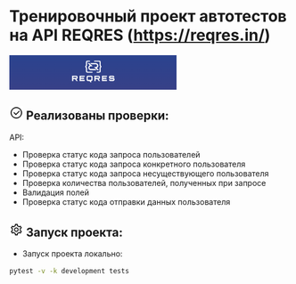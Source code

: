 # Тренировочный проект автотестов на API REQRES (https://reqres.in/)

<img align="center" src="https://github.com/ioomoon/pytestReqresProject/blob/master/img/reqres.png" width="300">


## <img src="https://github.com/ioomoon/QA-guru-graduation/blob/master/img/icon5.png?raw=true" width="25"> Реализованы проверки:

API:
- Проверка статус кода запроса пользователей
- Проверка статус кода запроса конкретного пользователя
- Проверка статус кода запроса несуществующего пользователя
- Проверка количества пользователей, полученных при запросе
- Валидация полей
- Проверка статус кода отправки данных пользователя

## <img src="https://github.com/ioomoon/QA-guru-graduation/blob/master/img/icon4.png?raw=true" width="25"> Запуск проекта:
- Запуск проекта локально:
```bash
pytest -v -k development tests
```
